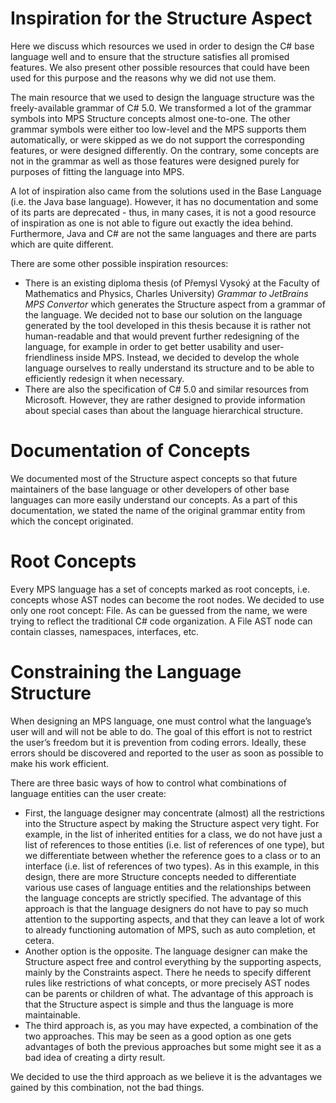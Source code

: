 # Inspiration for the Structure Aspect

Here we discuss which resources we used in order to design the C# base language well and to ensure
that the structure satisfies all promised features. We also present other possible resources that
could have been used for this purpose and the reasons why we did not use them.

The main resource that we used to design the language structure was the freely-available grammar
of C# 5.0. We transformed a lot of the grammar symbols into MPS Structure concepts almost
one-to-one. The other grammar symbols were either too low-level and the MPS supports them
automatically, or were skipped as we do not support the corresponding features, or were designed
differently. On the contrary, some concepts are not in the grammar as well as those features were
designed purely for purposes of fitting the language into MPS.

A lot of inspiration also came from the solutions used in the Base Language (i.e. the Java base
language). However, it has no documentation and some of its parts are deprecated - thus, in many
cases, it is not a good resource of inspiration as one is not able to figure out exactly the idea
behind. Furthermore, Java and C# are not the same languages and there are parts which are quite
different.

There are some other possible inspiration resources:
- There is an existing diploma thesis (of Přemysl Vysoký at the Faculty of Mathematics and Physics,
Charles University) *Grammar to JetBrains MPS Convertor* which generates the Structure aspect from
a grammar of the language. We decided not to base our solution on the language generated by the
tool developed in this thesis because it is rather not human-readable and that would prevent further
redesigning of the language, for example in order to get better usability and user-friendliness
inside MPS. Instead, we decided to develop the whole language ourselves to really understand its
structure and to be able to efficiently redesign it when necessary.
- There are also the specification of C# 5.0 and similar resources from Microsoft. However, they
are rather designed to provide information about special cases than about the language hierarchical
structure.

# Documentation of Concepts

We documented most of the Structure aspect concepts so that future maintainers of the base
language or other developers of other base languages can more easily understand our concepts.
As a part of this documentation, we stated the name of the original grammar entity from which
the concept originated.

# Root Concepts

Every MPS language has a set of concepts marked as root concepts, i.e. concepts whose AST nodes
can become the root nodes. We decided to use only one root concept: File. As can be guessed
from the name, we were trying to reflect the traditional C# code organization. A File AST node
can contain classes, namespaces, interfaces, etc.

# Constraining the Language Structure

When designing an MPS language, one must control what the language’s user will and will not be able
to do. The goal of this effort is not to restrict the user’s freedom but it is prevention from
coding errors. Ideally, these errors should be discovered and reported to the user as soon as
possible to make his work efficient.

There are three basic ways of how to control what combinations of language entities can the user
create:
- First, the language designer may concentrate (almost) all the restrictions into the Structure
aspect by making the Structure aspect very tight. For example, in the list of inherited entities
for a class, we do not have just a list of references to those entities (i.e. list of references
of one type), but we differentiate between whether the reference goes to a class or to an
interface (i.e. list of references of two types). As in this example, in this design, there are
more Structure concepts needed to differentiate various use cases of language entities and the
relationships between the language concepts are strictly specified. The advantage of this approach
is that the language designers do not have to pay so much attention to the supporting aspects,
and that they can leave a lot of work to already functioning automation of MPS, such as auto
completion, et cetera.
- Another option is the opposite. The language designer can make the Structure aspect free and
control everything by the supporting aspects, mainly by the Constraints aspect. There he needs
to specify different rules like restrictions of what concepts, or more precisely AST nodes can be
parents or children of what. The advantage of this approach is that the Structure aspect is simple
and thus the language is more maintainable.
- The third approach is, as you may have expected, a combination of the two approaches. This may
be seen as a good option as one gets advantages of both the previous approaches but some might see
it as a bad idea of creating a dirty result.

We decided to use the third approach as we believe it is the advantages we gained by this combination, not the bad things.

